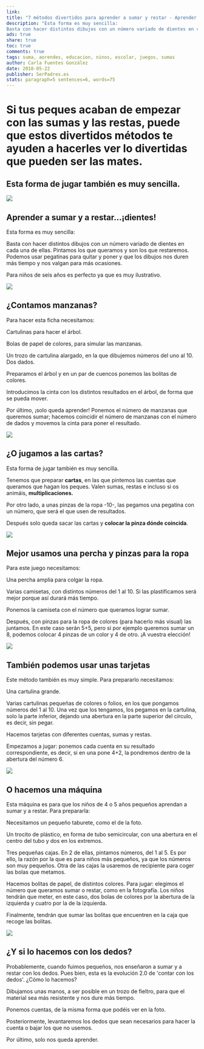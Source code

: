 ```yaml
---
link: 
title: "7 métodos divertidos para aprender a sumar y restar - Aprender a sumar y a restar...¡dientes!"
description: "Esta forma es muy sencilla:
Basta con hacer distintos dibujos con un número variado de dientes en cada una de ellas. Pintamos los que queramos y son los que ..."
ads: true
share: true
toc: true
comments: true
tags: suma, aorendes, educacion, ninos, escolar, juegos, sumas
author: Carla Fuentes González
date: 2018-05-22
publisher: SerPadres.es
stats: paragraph=5 sentences=6, words=75
---
```


# Si tus peques acaban de empezar con las sumas y las restas, puede que estos divertidos métodos te ayuden a hacerles ver lo divertidas que pueden ser las mates.
## Esta forma de jugar también es muy sencilla.

![](http://familiasana.info/images/hijos/los-dientes.jpg)

## Aprender a sumar y a restar...¡dientes!

Esta forma es muy sencilla:

Basta con hacer distintos dibujos con un número variado de dientes en cada una de ellas. Pintamos los que queramos y son los que restaremos. Podemos usar pegatinas para quitar y poner y que los dibujos nos duren más tiempo y nos valgan para más ocasiones.

Para niños de seis años es perfecto ya que es muy ilustrativo.

![](http://familiasana.info/images/hijos/arbol-de-manzanas.jpg)

## ¿Contamos manzanas?

Para hacer esta ficha necesitamos:

  Cartulinas para hacer el árbol.
  
  Bolas de papel de colores, para simular las manzanas.
  
  Un trozo de cartulina alargado, en la que dibujemos números del uno al 10.
  Dos dados.

Preparamos el árbol y en un par de cuencos ponemos las bolitas de colores. 

Introducimos la cinta con los distintos resultados en el árbol, de forma que se pueda mover.

Por último, ¡solo queda aprender! Ponemos el número de manzanas que queremos sumar; hacemos coincidir el número de manzanas con el número de dados y movemos la cinta para poner el resultado.

![](http://familiasana.info/images/hijos/sumar-y-restar-de-forma-sen.jpg)

## ¿O jugamos a las cartas?

Esta forma de jugar también es muy sencilla.

Tenemos que preparar **cartas**, en las que pintemos las cuentas que queramos que hagan los peques. Valen sumas, restas e incluso si os animáis, **multiplicaciones.**

Por otro lado, a unas pinzas de la ropa -10-, las pegamos una pegatina con un número, que será el que usen de resultados.

Después solo queda sacar las cartas y **colocar la pinza dónde coincida**.

![](http://familiasana.info/images/hijos/para-sumar-facil.jpg)

## Mejor usamos una percha y pinzas para la ropa

Para este juego necesitamos:

  Una percha amplia para colgar la ropa.
  
  Varias camisetas, con distintos números del 1 al 10. Si las plastificamos será mejor porque así durará más tiempo.
  
  Ponemos la camiseta con el número que queramos lograr sumar.
  
  Después, con pinzas para la ropa de colores (para hacerlo más visual) las juntamos. En este caso serán 5+5, pero si por ejemplo queremos sumar un 8, podemos colocar 4 pinzas de un color y 4 de otro. ¡A vuestra elección!

![](http://familiasana.info/images/hijos/sumar-y-restar-facil.jpg)

## También podemos usar unas tarjetas

Este método también es muy simple. Para prepararlo necesitamos:

  Una cartulina grande.
  
  Varias cartulinas pequeñas de colores o folios, en los que pongamos números del 1 al 10. Una vez que los tengamos, los pegamos en la cartulina, solo la parte inferior, dejando una abertura en la parte superior del círculo, es decir, sin pegar.
  
  Hacemos tarjetas con diferentes cuentas, sumas y restas.
  
  Empezamos a jugar: ponemos cada cuenta en su resultado correspondiente, es decir, si en una pone 4+2, la pondremos dentro de la abertura del número 6.

![](http://familiasana.info/images/hijos/la-maquina-de-sumar.jpg)

## O hacemos una máquina

Esta máquina es para que los niños de 4 o 5 años pequeños aprendan a sumar y a restar. Para prepararla:

  Necesitamos un pequeño taburete, como el de la foto.
  
  Un trocito de plástico, en forma de tubo semicircular, con una abertura en el centro del tubo y dos en los extremos.
  
  Tres pequeñas cajas. En 2 de ellas, pintamos números, del 1 al 5. Es por ello, la razón por la que es para niños más pequeños, ya que los números son muy pequeños. Otra de las cajas la usaremos de recipiente para coger las bolas que metamos.
  
  Hacemos bolitas de papel, de distintos colores.
  Para jugar: elegimos el número que queramos sumar o restar, como en la fotografía. Los niños tendrán que meter, en este caso, dos bolas de colores por la abertura de la izquierda y cuatro por la de la izquierda.
  
  Finalmente, tendrán que sumar las bolitas que encuentren en la caja que recoge las bolitas.

![](http://familiasana.info/images/hijos/sumar-facil.jpg)

## ¿Y si lo hacemos con los dedos?

Probablemente, cuando fuimos pequeños, nos enseñaron a sumar y a restar con los dedos. Pues bien, esta es la evolución 2.0 de 'contar con los dedos'.  ¿Cómo lo hacemos?

  Dibujamos unas manos, a ser posible en un trozo de fieltro, para que el material sea más resistente y nos dure más tiempo.
  
  Ponemos cuentas, de la misma forma que podéis ver en la foto.
  
  Posteriormente, levantaremos los dedos que sean necesarios para hacer la cuenta o bajar los que no usemos.
  
  Por último, solo nos queda aprender.

